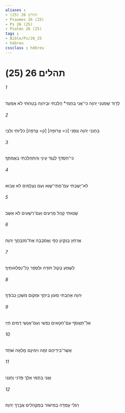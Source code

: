 ```yaml
---
aliases : 
- תהלים 26 (25)
- Psaumes 26 (25)
- Ps 26 (25)
- Psalms 26 (25)
tags : 
- Bible/Ps/26_25
- hébreu
cssclass : hébreu
---
```


# תהלים 26 (25)

###### 1
לְדָוִד שָׁפְטֵנִי יְהוָה כִּי־אֲנִי בְּתֻמִּי* הָלַכְתִּי וּבַיהוָה בָּטַחְתִּי לֹא אֶמְעָד׃
###### 2
בְּחָנֵנִי יְהוָה וְנַסֵּנִי [כ= צְרֹופָה] [ק= צָרְפָה] כִלְיֹותַי וְלִבִּי׃
###### 3
כִּי־חַסְדְּךָ לְנֶגֶד עֵינָי וְהִתְהַלַּכְתִּי בַּאֲמִתֶּךָ׃
###### 4
לֹא־יָשַׁבְתִּי עִם־מְתֵי־שָׁוְא וְעִם נַעֲלָמִים לֹא אָבֹוא׃
###### 5
שָׂנֵאתִי קְהַל מְרֵעִים וְעִם־רְשָׁעִים לֹא אֵשֵׁב׃
###### 6
אֶרְחַץ בְּנִקָּיֹון כַּפָּי וַאֲסֹבְבָה אֶת־מִזְבַּחֲךָ יְהוָה׃
###### 7
לַשְׁמִעַ בְּקֹול תֹּודָה וּלְסַפֵּר כָּל־נִפְלְאֹותֶיךָ׃
###### 8
יְהוָה אָהַבְתִּי מְעֹון בֵּיתֶךָ וּמְקֹום מִשְׁכַּן כְּבֹודֶךָ׃
###### 9
אַל־תֶּאֱסֹף עִם־חַטָּאִים נַפְשִׁי וְעִם־אַנְשֵׁי דָמִים חַיָּי׃
###### 10
אֲשֶׁר־בִּידֵיהֶם זִמָּה וִימִינָם מָלְאָה שֹּׁחַד׃
###### 11
וַאֲנִי בְּתֻמִּי אֵלֵךְ פְּדֵנִי וְחָנֵּנִי׃
###### 12
רַגְלִי עָמְדָה בְמִישֹׁור בְּמַקְהֵלִים אֲבָרֵךְ יְהוָה׃
